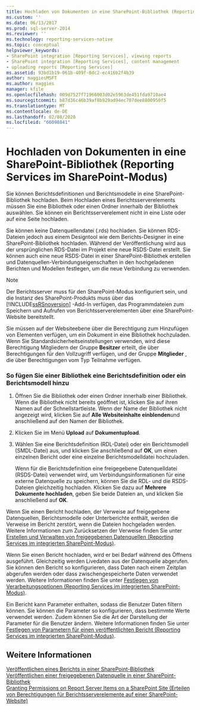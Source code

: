 ```yaml
---
title: Hochladen von Dokumenten in eine SharePoint-Bibliothek (Reporting Services im SharePoint-Modus) | Microsoft-Dokumentation
ms.custom: ''
ms.date: 06/13/2017
ms.prod: sql-server-2014
ms.reviewer: ''
ms.technology: reporting-services-native
ms.topic: conceptual
helpviewer_keywords:
- SharePoint integration [Reporting Services], viewing reports
- SharePoint integration [Reporting Services], content management
- uploading reports [Reporting Services]
ms.assetid: 93bd1b19-061b-409f-8dc2-ec416b2f4b39
author: maggiesMSFT
ms.author: maggies
manager: kfile
ms.openlocfilehash: 009d7527f71966003d02e5963de451fda9710ae4
ms.sourcegitcommit: b87d36c46b39af8b929ad94ec707dee8800950f5
ms.translationtype: MT
ms.contentlocale: de-DE
ms.lasthandoff: 02/08/2020
ms.locfileid: "66098841"
---
```

# <a name="upload-documents-to-a-sharepoint-library-reporting-services-in-sharepoint-mode"></a>Hochladen von Dokumenten in eine SharePoint-Bibliothek (Reporting Services im SharePoint-Modus)
  Sie können Berichtsdefinitionen und Berichtsmodelle in eine SharePoint-Bibliothek hochladen. Beim Hochladen eines Berichtsserverelements müssen Sie eine Bibliothek oder einen Ordner innerhalb der Bibliothek auswählen. Sie können ein Berichtsserverelement nicht in eine Liste oder auf eine Seite hochladen.  
  
 Sie können keine Datenquellendatei (.rds) hochladen. Sie können RDS-Dateien jedoch aus einem Designtool wie dem Berichts-Designer in eine SharePoint-Bibliothek hochladen. Während der Veröffentlichung wird aus der ursprünglichen RDS-Datei im Projekt eine neue RSDS-Datei erstellt. Sie können auch eine neue RSDS-Datei in einer SharePoint-Bibliothek erstellen und Datenquellen-Verbindungseigenschaften in den hochgeladenen Berichten und Modellen festlegen, um die neue Verbindung zu verwenden.  
  
> [!NOTE]  
>  Der Berichtsserver muss für den SharePoint-Modus konfiguriert sein, und die Instanz des SharePoint-Produkts muss über das [!INCLUDE[ssRSnoversion](../includes/ssrsnoversion-md.md)] -Add-In verfügen, das Programmdateien zum Speichern und Aufrufen von Berichtsserverelementen über eine SharePoint-Website bereitstellt.  
  
 Sie müssen auf der Websiteebene über die Berechtigung zum Hinzufügen von Elementen verfügen, um ein Dokument in eine Bibliothek hochzuladen. Wenn Sie Standardsicherheitseinstellungen verwenden, wird diese Berechtigung Mitgliedern der Gruppe **Besitzer** erteilt, die über Berechtigungen für den Vollzugriff verfügen, und der Gruppe **Mitglieder** , die über Berechtigungen vom Typ Teilnahme verfügen.  
  
### <a name="to-add-a-report-definition-or-report-model-to-a-library"></a>So fügen Sie einer Bibliothek eine Berichtsdefinition oder ein Berichtsmodell hinzu  
  
1.  Öffnen Sie die Bibliothek oder einen Ordner innerhalb einer Bibliothek. Wenn die Bibliothek nicht bereits geöffnet ist, klicken Sie auf ihren Namen auf der Schnellstartleiste. Wenn der Name der Bibliothek nicht angezeigt wird, klicken Sie auf **Alle Websiteinhalte einblenden**und anschließend auf den Namen der Bibliothek.  
  
2.  Klicken Sie im Menü **Upload** auf **Dokumentupload**.  
  
3.  Wählen Sie eine Berichtsdefinition (RDL-Datei) oder ein Berichtsmodell (SMDL-Datei) aus, und klicken Sie anschließend auf **OK**, um einen einzelnen Bericht oder eine einzelne Berichtsmodelldatei hochzuladen.  
  
     Wenn für die Berichtsdefinition eine freigegebene Datenquelldatei (RSDS-Datei) verwendet wird, um Verbindungsinformationen für eine externe Datenquelle zu speichern, können Sie die RDL- und die RSDS-Dateien gleichzeitig hochladen. Klicken Sie dazu auf **Mehrere Dokumente hochladen**, geben Sie beide Dateien an, und klicken Sie anschließend auf **OK**.  
  
 Wenn Sie einen Bericht hochladen, der Verweise auf freigegebene Datenquellen, Berichtsmodelle oder Unterberichte enthält, werden die Verweise im Bericht zerstört, wenn die Dateien hochgeladen werden. Weitere Informationen zum Zurücksetzen der Verweise finden Sie unter [Erstellen und Verwalten von freigegebenen Datenquellen (Reporting Services im integrierten SharePoint-Modus)](../../2014/reporting-services/create-manage-shared-data-sources-reporting-services-sharepoint-integrated-mode.md).  
  
 Wenn Sie einen Bericht hochladen, wird er bei Bedarf während des Öffnens ausgeführt. Gleichzeitig werden Livedaten aus der Datenquelle abgerufen. Sie können den Bericht so konfigurieren, dass Daten nach einem Zeitplan abgerufen werden oder dass zwischengespeicherte Daten verwendet werden. Weitere Informationen finden Sie unter [Festlegen von Verarbeitungsoptionen (Reporting Services im integrierten SharePoint-Modus)](../../2014/reporting-services/set-processing-options-reporting-services-in-sharepoint-integrated-mode.md).  
  
 Ein Bericht kann Parameter enthalten, sodass die Benutzer Daten filtern können. Sie können die Parameter so konfigurieren, dass bestimmte Werte verwendet werden. Zudem können Sie die Art der Darstellung der Parameter für die Benutzer ändern. Weitere Informationen finden Sie unter [Festlegen von Parametern für einen veröffentlichten Bericht (Reporting Services im integrierten SharePoint-Modus)](report-design/set-parameters-on-a-published-report-sharepoint-integrated-mode.md).  
  
## <a name="see-also"></a>Weitere Informationen  
 [Veröffentlichen eines Berichts in einer SharePoint-Bibliothek](reports/publish-a-report-to-a-sharepoint-library.md)   
 [Veröffentlichen einer freigegebenen Datenquelle in einer SharePoint-Bibliothek](reports/publish-a-shared-data-source-to-a-sharepoint-library.md)   
 [Granting Permissions on Report Server Items on a SharePoint Site (Erteilen von Berechtigungen für Berichtsserverelemente auf einer SharePoint-Website)](security/granting-permissions-on-report-server-items-on-a-sharepoint-site.md)  
  
  
